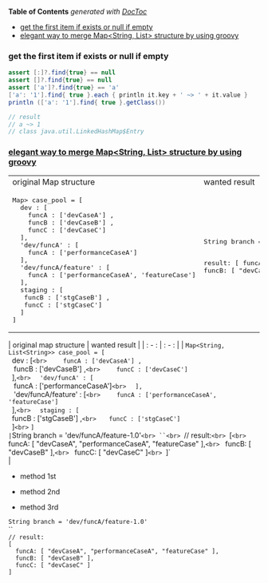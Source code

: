 <!-- START doctoc generated TOC please keep comment here to allow auto update -->
<!-- DON'T EDIT THIS SECTION, INSTEAD RE-RUN doctoc TO UPDATE -->
**Table of Contents**  *generated with [DocToc](https://github.com/thlorenz/doctoc)*

- [get the first item if exists or null if empty](#get-the-first-item-if-exists-or-null-if-empty)
- [elegant way to merge Map<String, List<String>> structure by using groovy](#elegant-way-to-merge-mapstring-liststring-structure-by-using-groovy)

<!-- END doctoc generated TOC please keep comment here to allow auto update -->


### get the first item if exists or null if empty
```groovy
assert [:]?.find{true} == null
assert []?.find{true} == null
assert ['a']?.find{true} == 'a'
['a': '1'].find{ true }.each { println it.key + ' ~> ' + it.value }
println (['a': '1'].find{ true }.getClass())

// result
// a ~> 1
// class java.util.LinkedHashMap$Entry
```


### [elegant way to merge Map<String, List<String>> structure by using groovy](https://stackoverflow.com/q/62466451/2940319)

<table>
<tr> <td> original Map structure </td> <td> wanted result</td> </tr>
<tr> <td>
<pre lang="groovy">
Map<String, List<String>> case_pool = [
  dev : [
    funcA : ['devCaseA'] ,
    funcB : ['devCaseB'] ,
    funcC : ['devCaseC']
  ],
  'dev/funcA' : [
    funcA : ['performanceCaseA']
  ],
  'dev/funcA/feature' : [
    funcA : ['performanceCaseA', 'featureCase']
  ],
  staging : [
   funcB : ['stgCaseB'] ,
   funcC : ['stgCaseC']
  ]
]
</pre>
</td> <td>
<pre lang="groovy">
String branch = 'dev/funcA/feature-1.0'

result:
[
  funcA: [ "devCaseA", "performanceCaseA", "featureCase" ],
  funcB: [ "devCaseB" ],
  funcC: [ "devCaseC" ]
]
</pre>
</td>
</tr>
</table>

| original map structure                                                                                                                                                                                                                                                                                                                                                                                                                                                    | wanted result                                                                                                                                                                                                        |
| : - :                                                                                                                                                                                                                                                                                                                                                                                                                                                                     | : - :                                                                                                                                                                                                                |
| `Map<String, List<String>> case_pool = [`<br>` `  dev : [`<br>` `    funcA : ['devCaseA'] ,`<br>` `    funcB : ['devCaseB'] ,`<br>` `    funcC : ['devCaseC']`<br>` `  ],`<br>` `  'dev/funcA' : [`<br>` `    funcA : ['performanceCaseA']`<br>` `  ],`<br>` `  'dev/funcA/feature' : [`<br>` `    funcA : ['performanceCaseA', 'featureCase']`<br>` `  ],`<br>` `  staging : [`<br>` `   funcB : ['stgCaseB'] ,`<br>` `   funcC : ['stgCaseC']`<br>` `  ]`<br>` `]`<br>` | `String branch = 'dev/funcA/feature-1.0'`<br> ``<br> `// result:`<br> `[`<br> `  funcA: [ "devCaseA", "performanceCaseA", "featureCase" ],`<br> `  funcB: [ "devCaseB" ],`<br> `  funcC: [ "devCaseC" ]`<br> `]`<br> |

- method 1st

- method 2nd
- method 3rd




`String branch = 'dev/funcA/feature-1.0'`<br> ``<br> `// result:`<br> `[`<br> `  funcA: [ "devCaseA", "performanceCaseA", "featureCase" ],`<br> `  funcB: [ "devCaseB" ],`<br> `  funcC: [ "devCaseC" ]`<br> `]`<br>
